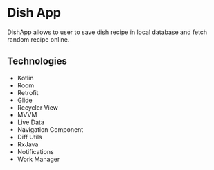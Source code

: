 # Dish App

DishApp allows to user to save dish recipe in local database and fetch random recipe online.


## Technologies

* Kotlin
* Room
* Retrofit
* Glide
* Recycler View
* MVVM
* Live Data
* Navigation Component
* Diff Utils
* RxJava
* Notifications
* Work Manager
<!-- ## Screenshots -->



